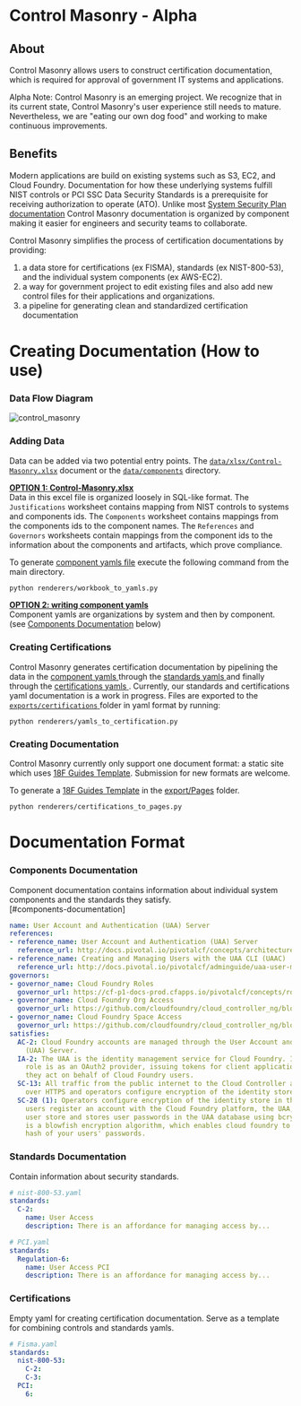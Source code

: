 # Control Masonry - Alpha

## About
Control Masonry allows users to construct certification documentation, which is required for approval of government IT systems and applications.

Alpha Note: Control Masonry is an emerging project. We recognize that in its current state, Control Masonry's user experience still needs to mature. Nevertheless, we are "eating our own dog food" and working to make continuous improvements.

## Benefits
Modern applications are build on existing systems such as S3, EC2, and Cloud Foundry. Documentation for how these underlying systems fulfill NIST controls or PCI SSC Data Security Standards is a prerequisite for receiving authorization to operate (ATO). Unlike most [System Security Plan documentation](http://csrc.nist.gov/publications/nistpubs/800-18-Rev1/sp800-18-Rev1-final.pdf) Control Masonry documentation is organized by component making it easier for engineers and security teams to collaborate.  

Control Masonry simplifies the process of certification documentations by providing:
1. a data store for certifications (ex FISMA), standards (ex NIST-800-53), and the individual system components (ex AWS-EC2).
2. a way for government project to edit existing files and also add new control files for their applications and organizations.
3. a pipeline for generating clean and standardized certification documentation

# Creating Documentation (How to use)
### Data Flow Diagram
![control_masonry](https://cloud.githubusercontent.com/assets/4596845/10519191/b995f9c0-7332-11e5-94d0-dae5760e2200.png)

### Adding Data
Data can be added via two potential entry points. The [`data/xlsx/Control-Masonry.xlsx`](https://github.com/18F/control-masonry/blob/master/data/xlsx/Control-masonry.xlsx) document or the [`data/components`](https://github.com/18F/control-masonry/tree/master/data/components) directory.

[**OPTION 1: Control-Masonry.xlsx**](https://github.com/18F/control-masonry/blob/master/data/xlsx/Control-masonry.xlsx)  
Data in this excel file is organized loosely in SQL-like format. The `Justifications` worksheet contains mapping from NIST controls to systems and components ids. The `Components` worksheet contains mappings from the components ids to the component names. The `References` and `Governors` worksheets contain mappings from the component ids to the information about the components and artifacts, which prove compliance.  

To generate [component yamls file](https://github.com/18F/control-masonry/tree/master/data/components) execute the following command from the main directory.
```bash
python renderers/workbook_to_yamls.py
```  

[**OPTION 2: writing component yamls**](https://github.com/18F/control-masonry/tree/master/data/components)  
Component yamls are organizations by system and then by component. (see [Components Documentation](#components-documentation) below)

### Creating Certifications
Control Masonry generates certification documentation by pipelining the data in the [component yamls ](https://github.com/18F/control-masonry/tree/master/data/components) through the [standards yamls ](https://github.com/18F/control-masonry/tree/master/data/standards) and finally through the [certifications yamls ](https://github.com/18F/control-masonry/tree/master/data/certifications). Currently, our standards and certifications yaml documentation is a work in progress. Files are exported to the [`exports/certifications` ](https://github.com/18F/control-masonry/tree/master/exports/certifications) folder in yaml format by running:
```
python renderers/yamls_to_certification.py
```

### Creating Documentation
Control Masonry currently only support one document format: a static site which uses [18F Guides Template](https://github.com/18F/guides-template). Submission for new formats are welcome.

To generate a [18F Guides Template](https://github.com/18F/guides-template) in the [export/Pages](https://github.com/18F/control-masonry/tree/master/exports/Pages) folder.
```
python renderers/certifications_to_pages.py
```

# Documentation Format

### Components Documentation
Component documentation contains information about individual system components and the standards they satisfy.  
[#components-documentation]

```yaml
name: User Account and Authentication (UAA) Server
references:
- reference_name: User Account and Authentication (UAA) Server
  reference_url: http://docs.pivotal.io/pivotalcf/concepts/architecture/uaa.html
- reference_name: Creating and Managing Users with the UAA CLI (UAAC)
  reference_url: http://docs.pivotal.io/pivotalcf/adminguide/uaa-user-management.html
governors:
- governor_name: Cloud Foundry Roles
  governor_url: https://cf-p1-docs-prod.cfapps.io/pivotalcf/concepts/roles.html
- governor_name: Cloud Foundry Org Access
  governor_url: https://github.com/cloudfoundry/cloud_controller_ng/blob/master/spec/unit/access/organization_access_spec.rb
- governor_name: Cloud Foundry Space Access
  governor_url: https://github.com/cloudfoundry/cloud_controller_ng/blob/master/spec/unit/access/space_access_spec.rb
satisfies:
  AC-2: Cloud Foundry accounts are managed through the User Account and Authentication
    (UAA) Server.
  IA-2: The UAA is the identity management service for Cloud Foundry. Its primary
    role is as an OAuth2 provider, issuing tokens for client applications to use when
    they act on behalf of Cloud Foundry users.
  SC-13: All traffic from the public internet to the Cloud Controller and UAA happens
    over HTTPS and operators configure encryption of the identity store in the UAA
  SC-28 (1): Operators configure encryption of the identity store in the UAA. When
    users register an account with the Cloud Foundry platform, the UAA, acts as the
    user store and stores user passwords in the UAA database using bcrypt. Bcrypt
    is a blowfish encryption algorithm, which enables cloud foundry to store a secure
    hash of your users' passwords.
```

### Standards Documentation
Contain information about security standards.

```yaml
# nist-800-53.yaml
standards:
  C-2:
    name: User Access
    description: There is an affordance for managing access by...

# PCI.yaml
standards:
  Regulation-6:
    name: User Access PCI
    description: There is an affordance for managing access by...
```

### Certifications
Empty yaml for creating certification documentation. Serve as a template for combining controls and standards yamls.

```yaml
# Fisma.yaml
standards:
  nist-800-53:
    C-2:
    C-3:
  PCI:
    6:
```
